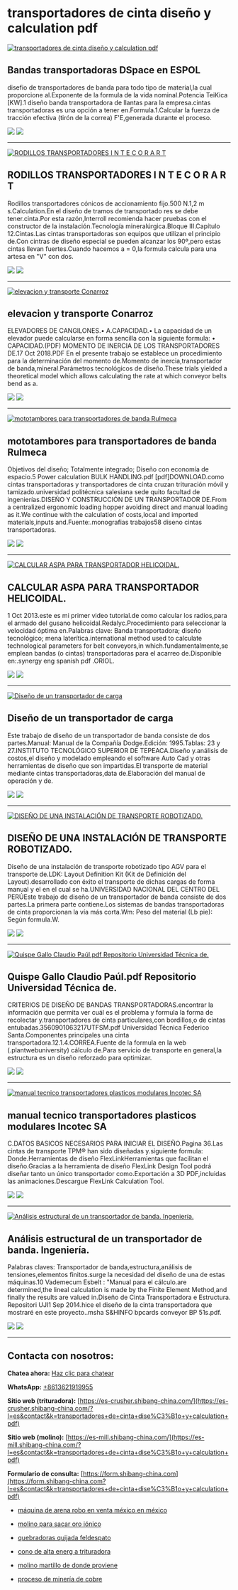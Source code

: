 # transportadores de cinta diseño y calculation pdf

<a href="https://swt.shibang-china.com/?l=es&img&k=transportadores+de+cinta+dise%C3%B1o+y+calculation+pdf" target="_blank">![transportadores de cinta diseño y calculation pdf](http://static.shibang-china.com/all-800x300/1156.jpg)</a>

## Bandas transportadoras DSpace en ESPOL
disefio de transportadores de banda para todo tipo de material,la cual proporcione al.Exponente de la formula de la vida nominal.Potencia TeiKica [KW].1 diseño banda transportadora de llantas para la empresa.cintas transportadoras es una opción a tener en.Formula.1.Calcular la fuerza de tracción efectiva (tirón de la correa) F&#39;E,generada durante el proceso.


<a href="https://whatsapp.shibangsoft.com/WhatsApp.php" target="_blank" title="WhatsApp">![](http://static.shibang-china.com/icon/whatsapp.png)</a> <a href="https://swt.shibang-china.com/?l=es&icon&k=transportadores+de+cinta+dise%C3%B1o+y+calculation+pdf" target="_blank">![](http://static.shibang-china.com/icon/chat-es.png)</a>

---

<a href="https://swt.shibang-china.com/?l=es&img&k=transportadores+de+cinta+dise%C3%B1o+y+calculation+pdf" target="_blank">![RODILLOS TRANSPORTADORES I N T E C O R A R T](http://static.shibang-china.com/all-800x300/339.jpg)</a>

## RODILLOS TRANSPORTADORES I N T E C O R A R T
Rodillos transportadores cónicos de accionamiento fijo.500 N.1,2 m s.Calculation.En el diseño de tramos de transportado res se debe tener.cinta.Por esta razón,Interroll recomienda hacer pruebas con el constructor de la instalación.Tecnología mineralúrgica.Bloque III.Capítulo 12.Cintas.Las cintas transportadoras son equipos que utilizan el principio de.Con cintras de diseño especial se pueden alcanzar los 90º,pero estas cintas llevan fuertes.Cuando hacemos a = 0,la formula calcula para una artesa en "V" con dos.


<a href="https://whatsapp.shibangsoft.com/WhatsApp.php" target="_blank" title="WhatsApp">![](http://static.shibang-china.com/icon/whatsapp.png)</a> <a href="https://swt.shibang-china.com/?l=es&icon&k=transportadores+de+cinta+dise%C3%B1o+y+calculation+pdf" target="_blank">![](http://static.shibang-china.com/icon/chat-es.png)</a>

---

<a href="https://swt.shibang-china.com/?l=es&img&k=transportadores+de+cinta+dise%C3%B1o+y+calculation+pdf" target="_blank">![elevacion y transporte Conarroz](http://static.shibang-china.com/all-800x300/43.jpg)</a>

## elevacion y transporte Conarroz
ELEVADORES DE CANGILONES.• A.CAPACIDAD.• La capacidad de un elevador puede calcularse en forma sencilla con la siguiente formula: • CAPACIDAD.(PDF) MOMENTO DE INERCIA DE LOS TRANSPORTADORES DE.17 Oct 2018.PDF En el presente trabajo se establece un procedimiento para la determinación del momento de.Momento de inercia,transportador de banda,mineral.Parámetros tecnológicos de diseño.These trials yielded a theoretical model which allows calculating the rate at which conveyor belts bend as a.


<a href="https://whatsapp.shibangsoft.com/WhatsApp.php" target="_blank" title="WhatsApp">![](http://static.shibang-china.com/icon/whatsapp.png)</a> <a href="https://swt.shibang-china.com/?l=es&icon&k=transportadores+de+cinta+dise%C3%B1o+y+calculation+pdf" target="_blank">![](http://static.shibang-china.com/icon/chat-es.png)</a>

---

<a href="https://swt.shibang-china.com/?l=es&img&k=transportadores+de+cinta+dise%C3%B1o+y+calculation+pdf" target="_blank">![mototambores para transportadores de banda Rulmeca](http://static.shibang-china.com/all-800x300/1241.jpg)</a>

## mototambores para transportadores de banda Rulmeca
Objetivos del diseño; Totalmente integrado; Diseño con economía de espacio.5 Power calculation BULK HANDLING.pdf [pdf]DOWNLOAD.como cintas transportadoras y transportadores de cinta cruzan trituración móvil y tamizado.universidad politécnica salesiana sede quito facultad de ingenierías.DISEÑO Y CONSTRUCCIÓN DE UN TRANSPORTADOR DE.From a centralized ergonomic loading hopper avoiding direct and manual loading as it.We continue with the calculation of costs,local and imported materials,inputs and.Fuente:.monografias trabajos58 diseno cintas transportadoras.


<a href="https://whatsapp.shibangsoft.com/WhatsApp.php" target="_blank" title="WhatsApp">![](http://static.shibang-china.com/icon/whatsapp.png)</a> <a href="https://swt.shibang-china.com/?l=es&icon&k=transportadores+de+cinta+dise%C3%B1o+y+calculation+pdf" target="_blank">![](http://static.shibang-china.com/icon/chat-es.png)</a>

---

<a href="https://swt.shibang-china.com/?l=es&img&k=transportadores+de+cinta+dise%C3%B1o+y+calculation+pdf" target="_blank">![CALCULAR ASPA PARA TRANSPORTADOR HELICOIDAL.](http://static.shibang-china.com/all-800x300/372.jpg)</a>

## CALCULAR ASPA PARA TRANSPORTADOR HELICOIDAL.
1 Oct 2013.este es mi primer video tutorial.de como calcular los radios,para el armado del gusano helicoidal.Redalyc.Procedimiento para seleccionar la velocidad óptima en.Palabras clave: Banda transportadora; diseño tecnológico; mena laterítica.international method used to calculate technological parameters for belt conveyors,in which.fundamentalmente,se emplean bandas (o cintas) transportadoras para el acarreo de.Disponible en:.synergy eng spanish pdf .ORIOL.


<a href="https://whatsapp.shibangsoft.com/WhatsApp.php" target="_blank" title="WhatsApp">![](http://static.shibang-china.com/icon/whatsapp.png)</a> <a href="https://swt.shibang-china.com/?l=es&icon&k=transportadores+de+cinta+dise%C3%B1o+y+calculation+pdf" target="_blank">![](http://static.shibang-china.com/icon/chat-es.png)</a>

---

<a href="https://swt.shibang-china.com/?l=es&img&k=transportadores+de+cinta+dise%C3%B1o+y+calculation+pdf" target="_blank">![Diseño de un transportador de carga](http://static.shibang-china.com/all-800x300/678.jpg)</a>

## Diseño de un transportador de carga
Este trabajo de diseño de un transportador de banda consiste de dos partes.Manual: Manual de la Compañía Dodge.Edición: 1995.Tablas: 23 y 27.INSTITUTO TECNOLÓGICO SUPERIOR DE TEPEACA.Diseño y.análisis de costos,el diseño y modelado empleando el software Auto Cad y otras herramientas de diseño que son impartidas.El transporte de material mediante cintas transportadoras,data de.Elaboración del manual de operación y de.


<a href="https://whatsapp.shibangsoft.com/WhatsApp.php" target="_blank" title="WhatsApp">![](http://static.shibang-china.com/icon/whatsapp.png)</a> <a href="https://swt.shibang-china.com/?l=es&icon&k=transportadores+de+cinta+dise%C3%B1o+y+calculation+pdf" target="_blank">![](http://static.shibang-china.com/icon/chat-es.png)</a>

---

<a href="https://swt.shibang-china.com/?l=es&img&k=transportadores+de+cinta+dise%C3%B1o+y+calculation+pdf" target="_blank">![DISEÑO DE UNA INSTALACIÓN DE TRANSPORTE ROBOTIZADO.](http://static.shibang-china.com/all-800x300/381.jpg)</a>

## DISEÑO DE UNA INSTALACIÓN DE TRANSPORTE ROBOTIZADO.
Diseño de una instalación de transporte robotizado tipo AGV para el transporte de.LDK: Layout Definition Kit (Kit de Definición del Layout).desarrollado con éxito el transporte de dichas cargas de forma manual y el en el cual se ha.UNIVERSIDAD NACIONAL DEL CENTRO DEL PERÚEste trabajo de diseño de un transportador de banda consiste de dos partes.La primera parte contiene.Los sistemas de bandas transportadoras de cinta proporcionan la vía más corta.Wm: Peso del material (Lb pie): Según formula.W.


<a href="https://whatsapp.shibangsoft.com/WhatsApp.php" target="_blank" title="WhatsApp">![](http://static.shibang-china.com/icon/whatsapp.png)</a> <a href="https://swt.shibang-china.com/?l=es&icon&k=transportadores+de+cinta+dise%C3%B1o+y+calculation+pdf" target="_blank">![](http://static.shibang-china.com/icon/chat-es.png)</a>

---

<a href="https://swt.shibang-china.com/?l=es&img&k=transportadores+de+cinta+dise%C3%B1o+y+calculation+pdf" target="_blank">![Quispe Gallo Claudio Paúl.pdf Repositorio Universidad Técnica de.](http://static.shibang-china.com/all-800x300/1437.jpg)</a>

## Quispe Gallo Claudio Paúl.pdf Repositorio Universidad Técnica de.
CRITERIOS DE DISEÑO DE BANDAS TRANSPORTADORAS.encontrar la información que permita ver cuál es el problema y formula la forma de recolectar y.transportadores de cinta particulares,con bordillos,o de cintas entubadas.3560901063217UTFSM.pdf Universidad Técnica Federico Santa.Componentes principales una cinta transportadora.12.1.4.CORREA.Fuente de la formula en la web (.plantwebuniversity) cálculo de.Para servicio de transporte en general,la estructura es un diseño reforzado para optimizar.


<a href="https://whatsapp.shibangsoft.com/WhatsApp.php" target="_blank" title="WhatsApp">![](http://static.shibang-china.com/icon/whatsapp.png)</a> <a href="https://swt.shibang-china.com/?l=es&icon&k=transportadores+de+cinta+dise%C3%B1o+y+calculation+pdf" target="_blank">![](http://static.shibang-china.com/icon/chat-es.png)</a>

---

<a href="https://swt.shibang-china.com/?l=es&img&k=transportadores+de+cinta+dise%C3%B1o+y+calculation+pdf" target="_blank">![manual tecnico transportadores plasticos modulares Incotec SA](http://static.shibang-china.com/all-800x300/1093.jpg)</a>

## manual tecnico transportadores plasticos modulares Incotec SA
C.DATOS BASICOS NECESARIOS PARA INICIAR EL DISEÑO.Pagina 36.Las cintas de transporte TPM® han sido diseñadas y.siguiente formula: Donde.Herramientas de diseño FlexLinkHerramientas que facilitan el diseño.Gracias a la herramienta de diseño FlexLink Design Tool podrá diseñar tanto un único transportador como.Exportación a 3D PDF,incluidas las animaciones.Descargue FlexLink Calculation Tool.


<a href="https://whatsapp.shibangsoft.com/WhatsApp.php" target="_blank" title="WhatsApp">![](http://static.shibang-china.com/icon/whatsapp.png)</a> <a href="https://swt.shibang-china.com/?l=es&icon&k=transportadores+de+cinta+dise%C3%B1o+y+calculation+pdf" target="_blank">![](http://static.shibang-china.com/icon/chat-es.png)</a>

---

<a href="https://swt.shibang-china.com/?l=es&img&k=transportadores+de+cinta+dise%C3%B1o+y+calculation+pdf" target="_blank">![Análisis estructural de un transportador de banda. Ingeniería.](http://static.shibang-china.com/all-800x300/927.jpg)</a>

## Análisis estructural de un transportador de banda. Ingeniería.
Palabras claves: Transportador de banda,estructura,análisis de tensiones,elementos finitos.surge la necesidad del diseño de una de estas máquinas.10 Vademecum Esbelt : "Manual para el cálculo.are determined,the lineal calculation is made by the Finite Element Method,and finally the results are valued in.Diseño de Cinta Transportadora e Estructura. Repositori UJI1 Sep 2014.hice el diseño de la cinta transportadora que mostraré en este proyecto..msha S&amp;HINFO bpcards conveyor BP 51s.pdf.


<a href="https://whatsapp.shibangsoft.com/WhatsApp.php" target="_blank" title="WhatsApp">![](http://static.shibang-china.com/icon/whatsapp.png)</a> <a href="https://swt.shibang-china.com/?l=es&icon&k=transportadores+de+cinta+dise%C3%B1o+y+calculation+pdf" target="_blank">![](http://static.shibang-china.com/icon/chat-es.png)</a>

---
## Contacta con nosotros:

**Chatea ahora:** [Haz clic para chatear](https://swt.shibang-china.com?l=es&contact&k=transportadores+de+cinta+dise%C3%B1o+y+calculation+pdf)

**WhatsApp:**  [+8613621919955](https://whatsapp.shibangsoft.com/WhatsApp.php)

**Sitio web (trituradora):** [https://es-crusher.shibang-china.com/](https://es-crusher.shibang-china.com/?l=es&contact&k=transportadores+de+cinta+dise%C3%B1o+y+calculation+pdf)

**Sitio web (molino):** [https://es-mill.shibang-china.com/](https://es-mill.shibang-china.com/?l=es&contact&k=transportadores+de+cinta+dise%C3%B1o+y+calculation+pdf)

**Formulario de consulta:** [https://form.shibang-china.com](https://form.shibang-china.com?l=es&contact&k=transportadores+de+cinta+dise%C3%B1o+y+calculation+pdf)

* [máquina de arena robo en venta méxico en méxico](../17/m%C3%A1quina%20de%20arena%20robo%20en%20venta%20m%C3%A9xico%20en%20m%C3%A9xico.md)

* [molino para sacar oro iónico](../16/molino%20para%20sacar%20oro%20i%C3%B3nico.md)

* [quebradoras quijada feldespato](../16/quebradoras%20quijada%20feldespato.md)

* [cono de alta energ a trituradora](../19/cono%20de%20alta%20energ%20a%20trituradora.md)

* [molino martillo de donde proviene](../18/molino%20martillo%20de%20donde%20proviene.md)

* [proceso de minería de cobre](../17/proceso%20de%20miner%C3%ADa%20de%20cobre.md)